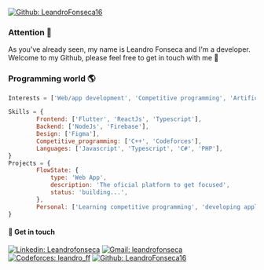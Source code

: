 <!-- [pablo-identity-github](https://user-images.githubusercontent.com/52786655/172734418-b348a5ae-148e-4b58-b168-21c867831160.png) --> 

<!-- <h2> Hey! I'm Leandro Fonseca 👨🏽‍💻</h2> -->

<!-- <img align='right' src="https://media.giphy.com/media/bi6RQ5x3tqoSI/giphy.gif" width="200"> -->

[![Github: LeandroFonseca16](https://img.shields.io/github/followers/pablo-aa?style=social)](https://github.com/LeandroFonseca16)

<h3>Attention 🚨</h3>
As you've already seen, my name is Leandro Fonseca and I'm a developer. Welcome to my Github, please feel free to get in touch with me 👋
<!-- 
<p><em>Studying Computer Engineering <a href="http://www.unb.br">University of Brasilia</a> <img src="https://upload.wikimedia.org/wikipedia/commons/c/c3/Webysther_20160322_-_Logo_UnB_%28sem_texto%29.svg" width="30"></br>
  
<p><em>Working in some programming challenges  <img src="https://media.giphy.com/media/kk2IOtI2XfUzK/giphy.gif" align="center" width="40"></br> -->
  
<h3> Programming world 🌎 </h3>

```javascript
Interests = ['Web/app development', 'Competitive programming', 'Artificial inteligence', 'Entrepreneurship']  

Skills = {
        Frontend: ['Flutter', 'ReactJs', 'Typescript'],
        Backend: ['NodeJs', 'Firebase'],
        Design: ['Figma'],
        Competitive_programming: ['C++', 'Codeforces'],
        Languages: ['Javascript', 'Typescript', 'C#', 'PHP'],
}
Projects = { 
        FlowState: {
            type: 'Web App',
            description: 'The oficial platform to get focused',
            status: 'building...',
        },
        Personal: ['Learning competitive programming', 'developing applications', 'Making some curious projects'],
}
```

<h4> 👋 Get in touch </h4>

[![Linkedin: Leandrofonseca](https://img.shields.io/badge/LinkedIn-blue?style=flat&logo=linkedin&labelColor=blue)](https://www.linkedin.com/in/leandro-fonseca-a853242a4/)
[![Gmail: leandrofonseca](https://img.shields.io/badge/-Gmail-%23334?style=flat&logo=gmail&logoColor=white)](mailto:leandro.fonseca1621@gmail.com)
[![Codeforces: leandro_ff](https://img.shields.io/badge/codeforces-1574-%2303a89e)](https://codeforces.com/profile/leandro_ff)
[![Github: LeandroFonseca16](https://img.shields.io/badge/Made%20by-Pablo%Araujo-%23ea004f?style=flat)](https://github.com/LeandroFonseca16)
